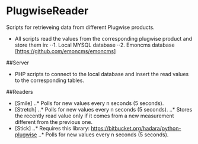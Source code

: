 # PlugwiseReader
Scripts for retrieveing data from different Plugwise products.
* All scripts read the values from the corresponding plugwise product and store them in:
⋅⋅1. Local MYSQL database
⋅⋅2. Emoncms database [https://github.com/emoncms/emoncms]

##Server
* PHP scripts to connect to the local database and insert the read values to the corresponding tables.

##Readers
* [Smile]
..* Polls for new values every n seconds (5 seconds).
* [Stretch]
..* Polls for new values every n seconds (5 seconds).
..* Stores the recently read value only if it comes from a new measurement different from the previous one.
* [Stick]
..* Requires this library: https://bitbucket.org/hadara/python-plugwise
..* Polls for new values every n seconds (5 seconds).
